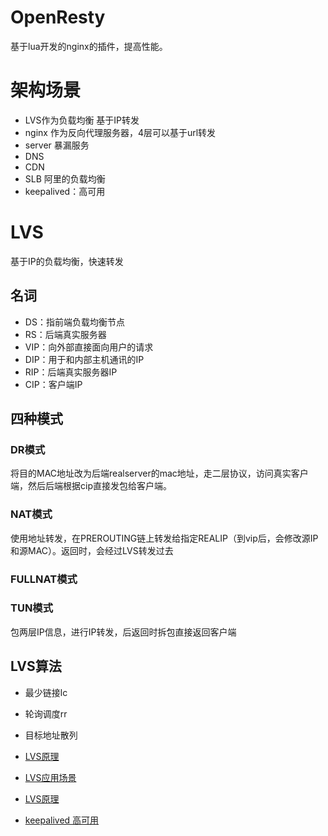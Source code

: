 # OpenResty 
基于lua开发的nginx的插件，提高性能。
# 架构场景
+ LVS作为负载均衡 基于IP转发
+ nginx 作为反向代理服务器，4层可以基于url转发
+ server 暴漏服务
+ DNS
+ CDN
+ SLB 阿里的负载均衡
+ keepalived：高可用
# LVS
基于IP的负载均衡，快速转发
## 名词
+ DS：指前端负载均衡节点
+ RS：后端真实服务器
+ VIP：向外部直接面向用户的请求
+ DIP：用于和内部主机通讯的IP
+ RIP：后端真实服务器IP
+ CIP：客户端IP
## 四种模式
### DR模式
将目的MAC地址改为后端realserver的mac地址，走二层协议，访问真实客户端，然后后端根据cip直接发包给客户端。
### NAT模式
使用地址转发，在PREROUTING链上转发给指定REALIP（到vip后，会修改源IP和源MAC）。返回时，会经过LVS转发过去
### FULLNAT模式
### TUN模式
包两层IP信息，进行IP转发，后返回时拆包直接返回客户端
## LVS算法
+ 最少链接lc
+ 轮询调度rr
+ 目标地址散列

+ [LVS原理](https://blog.csdn.net/lcl_xiaowugui/article/details/81701949)
+ [LVS应用场景](http://www.yunweipai.com/35579.html)
+ [LVS原理](https://xie.infoq.cn/article/ceb500f2695da7121a1cc2b66)
+ [keepalived 高可用](https://dudashuang.com/load-blance/)
